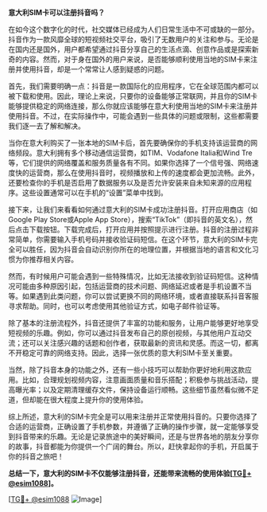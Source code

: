 **意大利SIM卡可以注册抖音吗？**

在如今这个数字化的时代，社交媒体已经成为人们日常生活中不可或缺的一部分。抖音作为一款风靡全球的短视频社交平台，吸引了无数用户的关注和参与。无论是在国内还是国外，用户都希望通过抖音分享自己的生活点滴、创意作品或是探索新奇的内容。然而，对于身在国外的用户来说，是否能够顺利使用当地的SIM卡来注册并使用抖音，却是一个常常让人感到疑惑的问题。

首先，我们需要明确一点：抖音是一款国际化的应用程序，它在全球范围内都可以被下载和使用。因此，理论上来说，只要你的设备能够正常联网，并且你的SIM卡能够提供稳定的网络连接，那么你就应该能够在意大利使用当地的SIM卡来注册并使用抖音。不过，在实际操作中，可能会遇到一些具体的问题或限制，这些都需要我们逐一去了解和解决。

当你在意大利购买了一张本地的SIM卡后，首先要确保你的手机支持该运营商的网络频段。意大利拥有多个移动通信运营商，如TIM、Vodafone Italia和Wind Tre等，它们提供的网络覆盖和服务质量各有不同。如果你选择了一个信号强、网络速度快的运营商，那么在使用抖音时，视频播放和上传的速度都会更加流畅。此外，还要检查你的手机是否启用了数据服务以及是否允许安装来自未知来源的应用程序。这些设置通常可以在手机的“设置”菜单中找到。

接下来，让我们来看看如何通过意大利的SIM卡成功注册抖音。打开应用商店（如Google Play Store或Apple App Store），搜索“TikTok”（即抖音的英文名），然后点击下载按钮。下载完成后，打开应用并按照提示进行注册。抖音的注册过程非常简单，你需要输入手机号码并接收验证码短信。在这个环节，意大利的SIM卡完全可以胜任，因为抖音会自动识别你所在的地理位置，并根据当地的语言和文化习惯为你推荐相关内容。

然而，有时候用户可能会遇到一些特殊情况，比如无法接收到验证码短信。这种情况可能由多种原因引起，包括运营商的技术问题、网络延迟或者是手机设置不当等。如果遇到此类问题，你可以尝试更换不同的网络环境，或者直接联系抖音客服寻求帮助。同时，也可以考虑使用其他验证方式，如电子邮件验证等。

除了基本的注册流程外，抖音还提供了丰富的功能和服务，让用户能够更好地享受短视频的乐趣。例如，你可以通过抖音发布自己的原创视频，与其他用户互动交流；还可以关注感兴趣的话题和创作者，获取最新的资讯和灵感。而这一切，都离不开稳定可靠的网络支持。因此，选择一张优质的意大利SIM卡至关重要。

当然，除了抖音本身的功能之外，还有一些小技巧可以帮助你更好地利用这款应用。比如，合理规划视频内容，注意画面质量和音乐搭配；积极参与挑战活动，提高曝光率；以及定期清理缓存文件，保持设备运行顺畅。这些细节虽然看似微不足道，但却能在很大程度上提升你的使用体验。

综上所述，意大利的SIM卡完全是可以用来注册并正常使用抖音的。只要你选择了合适的运营商，正确设置了手机参数，并遵循了正确的操作步骤，就一定能够享受到抖音带来的乐趣。无论是记录旅途中的美好瞬间，还是与世界各地的朋友分享你的故事，抖音都能为你提供一个广阔的舞台。所以，赶快拿起你的手机，开启属于你的抖音之旅吧！

**总结一下，意大利的SIM卡不仅能够注册抖音，还能带来流畅的使用体验[[TG💪+ @esim1088](https://t.me/s/esim1088)]。**

[[TG💪+ @esim1088](https://t.me/s/esim1088) ![Image](https://i.postimg.cc/4NQfJmqS/Snipaste-2025-05-13-00-14-12.png)]